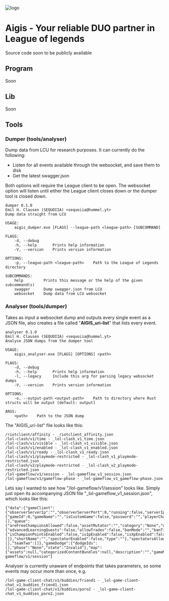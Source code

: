 ![logo](https://github.com/SEQUOIIA/Aigis/blob/master/static/logo_white_transparent.png)
# Aigis -  Your reliable DUO partner in League of legends

Source code soon to be publicly available

## Program
Soon
## Lib
Soon
## Tools
### Dumper (tools/analyser)
Dump data from LCU for research purposes. It can currently do the following:
  * Listen for all events available through the websocket, and save them to disk
  * Get the latest swagger.json
  
Both options will require the League client to be open. The websocket option will listen until either the League client closes down or the dumper tool is closed down.
```
dumper 0.1.0
Emil H. Clausen (SEQUOIIA) <sequoiia@hummel.yt>
Dump data straight from LCU

USAGE:
    aigis_dumper.exe [FLAGS] --league-path <league-path> [SUBCOMMAND]

FLAGS:
    -d, --debug
    -h, --help       Prints help information
    -V, --version    Prints version information

OPTIONS:
    -p, --league-path <league-path>    Path to the League of Legends directory

SUBCOMMANDS:
    help         Prints this message or the help of the given subcommand(s)
    swagger      Dump swagger.json from LCU
    websocket    Dump data from LCU websocket
```
  
### Analyser (tools/dumper)
Takes as input a websocket dump and outputs every single event as a JSON file, also creates a file called "**AIGIS_uri-list**" that lists every event.

```
analyser 0.1.0
Emil H. Clausen (SEQUOIIA) <sequoiia@hummel.yt>
Analyse JSON dumps from the dumper tool

USAGE:
    aigis_analyser.exe [FLAGS] [OPTIONS] <path>

FLAGS:
    -d, --debug
    -h, --help       Prints help information
    -l, --legacy     Include this arg for parsing legacy websocket dumps
    -V, --version    Prints version information

OPTIONS:
    -o, --output-path <output-path>    Path to directory where Rust structs will be output [default: output]

ARGS:
    <path>    Path to the JSON dump
```

The "AIGIS_uri-list" file looks like this:
```
/riotclient/affinity - _riotclient_affinity.json
/lol-clash/v1/time - _lol-clash_v1_time.json
/lol-clash/v1/visible - _lol-clash_v1_visible.json
/lol-clash/v1/enabled - _lol-clash_v1_enabled.json
/lol-clash/v1/ready - _lol-clash_v1_ready.json
/lol-clash/v1/playmode-restricted - _lol-clash_v1_playmode-restricted.json
/lol-clash/v2/playmode-restricted - _lol-clash_v2_playmode-restricted.json
/lol-gameflow/v1/session - _lol-gameflow_v1_session.json
/lol-gameflow/v1/gameflow-phase - _lol-gameflow_v1_gameflow-phase.json
```

Lets say I wanted to see how "/lol-gameflow/v1/session" looks like. Simply just open its accompanying JSON file "_lol-gameflow_v1_session.json", which looks like this:
```
{"data":{"gameClient":{"observerServerIp":"","observerServerPort":0,"running":false,"serverIp":"","serverPort":0,"visible":false},"gameData":{"gameId":0,"gameName":"","isCustomGame":false,"password":"","playerChampionSelections":[],"queue":{"areFreeChampionsAllowed":false,"assetMutator":"","category":"None","description":"","detailedDescription":"","gameMode":"","gameTypeConfig":{"advancedLearningQuests":false,"allowTrades":false,"banMode":"","banTimerDuration":0,"battleBoost":false,"crossTeamChampionPool":false,"deathMatch":false,"doNotRemove":false,"duplicatePick":false,"exclusivePick":false,"id":0,"learningQuests":false,"mainPickTimerDuration":0,"maxAllowableBans":0,"name":"","onboardCoopBeginner":false,"pickMode":"","postPickTimerDuration":0,"reroll":false,"teamChampionPool":false},"id":-1,"isRanked":false,"isTeamBuilderManaged":false,"isTeamOnly":false,"mapId":0,"maxLevel":0,"maxSummonerLevelForFirstWinOfTheDay":0,"maximumParticipantListSize":0,"minLevel":0,"minimumParticipantListSize":0,"name":"","numPlayersPerTeam":0,"queueAvailability":"Available","queueRewards":{"isChampionPointsEnabled":false,"isIpEnabled":false,"isXpEnabled":false,"partySizeIpRewards":[]},"shortName":"","spectatorEnabled":false,"type":""},"spectatorsAllowed":false,"teamOne":[],"teamTwo":[]},"gameDodge":{"dodgeIds":[],"phase":"None","state":"Invalid"},"map":{"assets":null,"categorizedContentBundles":null,"description":"","gameMode":"","gameModeName":"","gameModeShortName":"","gameMutator":"","id":0,"isRGM":false,"mapStringId":"","name":"","platformId":"","platformName":"","properties":null},"phase":"Lobby"},"eventType":"Update","uri":"/lol-gameflow/v1/session"}
```

Analyser is currently unaware of endpoints that takes parameters, so some events may occur more than once, e.g.

```
/lol-game-client-chat/v1/buddies/friend1 - _lol-game-client-chat_v1_buddies_friend1.json
/lol-game-client-chat/v1/buddies/poro2 - _lol-game-client-chat_v1_buddies_poro2.json
```
